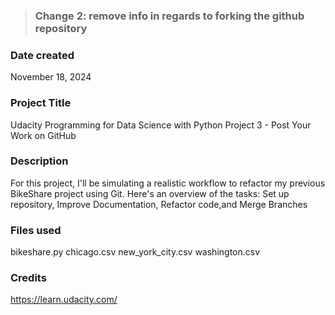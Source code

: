 >### Change 2: remove info in regards to forking the github repository

### Date created
November 18, 2024

### Project Title
Udacity Programming for Data Science with Python Project 3 - Post Your Work on GitHub
### Description
For this project, I'll  be simulating a realistic workflow to refactor my previous BikeShare project using Git. Here's an overview of the tasks: Set up repository, Improve Documentation, Refactor code,and Merge Branches

### Files used
bikeshare.py
chicago.csv
new_york_city.csv
washington.csv

### Credits
https://learn.udacity.com/

